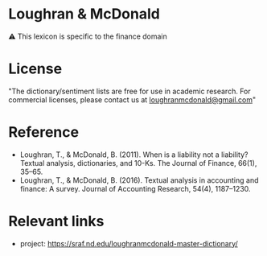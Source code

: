 # Loughran & McDonald

⚠️ This lexicon is specific to the finance domain

# License
"The dictionary/sentiment lists are free for use in academic research. For commercial licenses, please contact us at loughranmcdonald@gmail.com"

# Reference
- Loughran, T., & McDonald, B. (2011). When is a liability not a liability? Textual analysis, dictionaries, and 10-Ks. The Journal of Finance, 66(1), 35–65.
- Loughran, T., & McDonald, B. (2016). Textual analysis in accounting and finance: A survey. Journal of Accounting Research, 54(4), 1187–1230.

# Relevant links
+ project: https://sraf.nd.edu/loughranmcdonald-master-dictionary/



